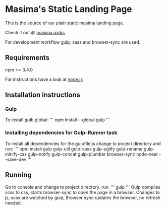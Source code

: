 # Masima's Static Landing Page
This is the source of our plain static masima landing page.

Check it out @ [masima.rocks](http://masima.rocks)

For development workflow gulp, sass and browser-sync are used.

## Requirements ##

npm >= 3.4.0

For instructions have a look at [node.js](https://nodejs.org/en/download/)

## Installation instructions ##

### Gulp ###

To install gulb global: 
'''
npm install --global gulp
'''

### Installing dependencies for Gulp-Runner task ###

To install all dependencies for the gulpfile.js change to project directory and run:
'''
npm install gulp gulp-util gulp-sass gulp-uglify gulp-rename gulp-minify-css gulp-notify gulp-concat gulp-plumber browser-sync node-neat --save-dev
'''

## Running ##
Go to console and change to project directory.
run:
'''
gulp
'''
Gulp compiles scss to css, starts browser-sync to open the page in a browser. Changes to js, scss are watched by gulp, Browser sync updates the browser, no refresh needed. 
